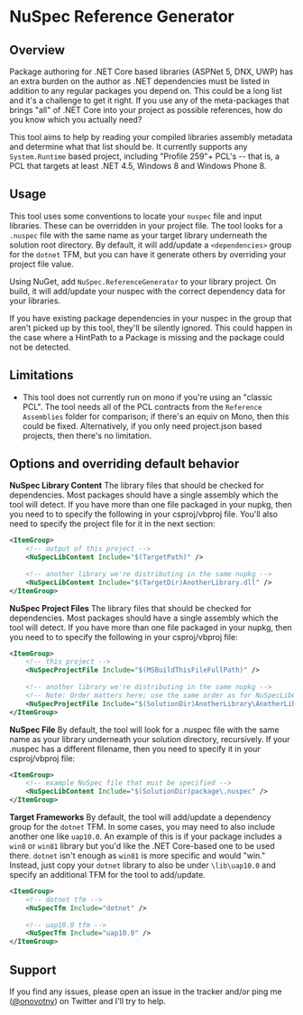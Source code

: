 # NuSpec Reference Generator
## Overview
Package authoring for .NET Core based libraries (ASPNet 5, DNX, UWP) has an extra burden on the author as .NET dependencies must be listed in addition to any regular packages you depend on. This could be a long list and it's a challenge to get it right. If you use any of the meta-packages that brings "all" of .NET Core into your project as possible references, how do you know which you actually need?

This tool aims to help by reading your compiled libraries assembly metadata and determine what that list should be. It currently supports any `System.Runtime` based project, including "Profile 259"+ PCL's -- that is, a PCL that targets at least .NET 4.5, Windows 8 and Windows Phone 8.

## Usage
This tool uses some conventions to locate your `nuspec` file and input libraries. These can be overridden in your project file. The tool looks for a `.nuspec` file with the same name as your target library underneath the solution root directory. By default, it will add/update a `<dependencies>` group for the `dotnet` TFM, but you can have it generate others by overriding your project file value.

Using NuGet, add `NuSpec.ReferenceGenerator` to your library project. On build, it will add/update your nuspec with the correct dependency data for your libraries.

If you have existing package dependencies in your nuspec in the group that aren't picked up by this tool, they'll be silently ignored. This could happen in the case where a HintPath to a Package is missing and the package could not be detected. 

## Limitations
- This tool does not currently run on mono if you're using an "classic PCL". The tool needs all of the PCL contracts from the `Reference Assemblies` folder for comparison; if there's an equiv on Mono, then this could be fixed. Alternatively, if you only need project.json based projects, then there's no limitation.

## Options and overriding default behavior

**NuSpec Library Content** 
The library files that should be checked for dependencies. Most packages should have a single assembly which the tool will detect. If you have more than one file packaged in your nupkg, then you need to to specify the following in your csproj/vbproj file. You'll also need to specify the project file for it in the next section:
```xml
<ItemGroup>
	<!-- output of this project -->
	<NuSpecLibContent Include="$(TargetPath)" /> 
	
	<!-- another library we're distributing in the same nupkg -->
	<NuSpecLibContent Include="$(TargetDir)AnotherLibrary.dll" />
</ItemGroup>
```

**NuSpec Project Files** 
The library files that should be checked for dependencies. Most packages should have a single assembly which the tool will detect. If you have more than one file packaged in your nupkg, then you need to to specify the following in your csproj/vbproj file:
```xml
<ItemGroup>
	<!-- this project -->
	<NuSpecProjectFile Include="$(MSBuildThisFileFullPath)" /> 
	
	<!-- another library we're distributing in the same nupkg -->
	<!-- Note: Order matters here; use the same order as for NuSpecLibContent --> 
	<NuSpecProjectFile Include="$(SolutionDir)AnotherLibrary\AnotherLibrary.csproj" />
</ItemGroup>
```

**NuSpec File**
By default, the tool will look for a .nuspec file with the same name as your library underneath your solution directory, recursively. If your .nuspec has a different filename, then you need to specify it in your csproj/vbproj file:
```xml
<ItemGroup>
	<!-- example NuSpec file that must be specified -->
	<NuSpecLibContent Include="$(SolutionDir)package\.nuspec" /> 
</ItemGroup>
```

**Target Frameworks**
By default, the tool will add/update a dependency group for the `dotnet` TFM. In some cases, you may need to also include another one like `uap10.0`. An example of this is if your package includes a `win8` or `win81` library but you'd like the .NET Core-based one to be used there. `dotnet` isn't enough as `win81` is more specific and would "win." Instead, just copy your `dotnet` library to also be under `\lib\uap10.0` and specify an additional TFM for the tool to add/update.
```xml
<ItemGroup>
	<!-- dotnet tfm -->
	<NuSpecTfm Include="dotnet" /> 
	
	<!-- uap10.0 tfm -->
	<NuSpecTfm Include="uap10.0" />
</ItemGroup>
```

## Support
If you find any issues, please open an issue in the tracker and/or ping me ([@onovotny](https://twitter.com/onovotny)) on Twitter and I'll try to help.
